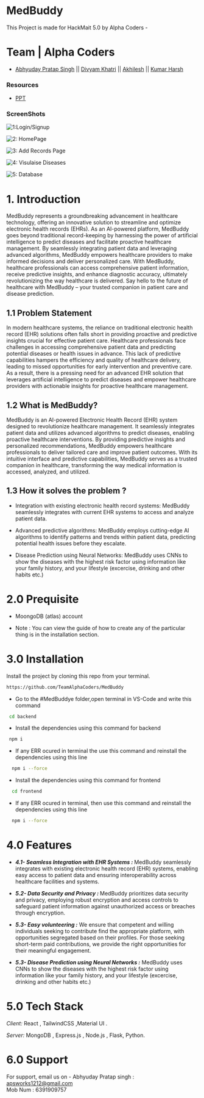# MedBuddy

This Project is made for HackMait 5.0 by Alpha Coders -

# Team | Alpha Coders

- [Abhyuday Pratap Singh](https://www.linkedin.com/in/abhyuday12/) ||  [Divyam Khatri](https://www.linkedin.com/in/divyam-khatri-66970528a?utm_source=share&utm_campaign=share_via&utm_content=profile&utm_medium=android_app)  || [Akhilesh](https://www.linkedin.com/in/akhilesh-malik-44989b258/)
|| [Kumar Harsh](https://www.linkedin.com/in/kumar-harsh-468a22253)


### Resources 
- [PPT](https://docs.google.com/presentation/d/15xje6z8hsuoIN5vA0MZOzj8inPDkUiqt/edit?usp=drive_link)

### ScreenShots

![1:Login/Signup](image.png)

![2: HomePage](image-1.png)

![3: Add Records Page](image-2.png)

![4: Visulaise Diseases](image-3.png)

![5: Database](image-4.png)


# 1. Introduction

MedBuddy represents a groundbreaking advancement in healthcare technology, offering an innovative solution to streamline and optimize electronic health records (EHRs). As an AI-powered platform, MedBuddy goes beyond traditional record-keeping by harnessing the power of artificial intelligence to predict diseases and facilitate proactive healthcare management. By seamlessly integrating patient data and leveraging advanced algorithms, MedBuddy empowers healthcare providers to make informed decisions and deliver personalized care. With MedBuddy, healthcare professionals can access comprehensive patient information, receive predictive insights, and enhance diagnostic accuracy, ultimately revolutionizing the way healthcare is delivered. Say hello to the future of healthcare with MedBuddy – your trusted companion in patient care and disease prediction.


## 1.1 Problem Statement

In modern healthcare systems, the reliance on traditional electronic health record (EHR) solutions often falls short in providing proactive and predictive insights crucial for effective patient care. Healthcare professionals face challenges in accessing comprehensive patient data and predicting potential diseases or health issues in advance. This lack of predictive capabilities hampers the efficiency and quality of healthcare delivery, leading to missed opportunities for early intervention and preventive care. As a result, there is a pressing need for an advanced EHR solution that leverages artificial intelligence to predict diseases and empower healthcare providers with actionable insights for proactive healthcare management.


## 1.2 What is MedBuddy?
 
MedBuddy is an AI-powered Electronic Health Record (EHR) system designed to revolutionize healthcare management. It seamlessly integrates patient data and utilizes advanced algorithms to predict diseases, enabling proactive healthcare interventions. By providing predictive insights and personalized recommendations, MedBuddy empowers healthcare professionals to deliver tailored care and improve patient outcomes. With its intuitive interface and predictive capabilities, MedBuddy serves as a trusted companion in healthcare, transforming the way medical information is accessed, analyzed, and utilized.


## 1.3 How it solves the problem ?
 
- Integration with existing electronic health record systems: MedBuddy seamlessly integrates with current EHR systems to access and analyze patient data.

- Advanced predictive algorithms: MedBuddy employs cutting-edge AI algorithms to identify patterns and trends within patient data, predicting potential health issues before they escalate.

- Disease Prediction using Neural Networks: MedBuddy uses CNNs to show the diseases with the highest risk factor using information like your family history, and your lifestyle (excercise, drinking and other habits etc.)

# 2.0 Prequisite

- MoongoDB (atlas) account

- Note : You can view the guide of how to create any of the particular thing is in the installation section.


# 3.0 Installation

Install the project by cloning this repo from your terminal.

```bash
https://github.com/TeamAlphaCoders/MedBuddy
```
- Go to the #MedBuddye folder,open terminal in VS-Code and write this command
 ``` bash
  cd backend
```
- Install the dependencies using this command for backend
 ``` bash
  npm i
```
- If any ERR ocured in terminal the use this command and reinstall the dependencies using this line
```bash
  npm i --force
```
- Install the dependencies using this command for frontend

```bash
  cd frontend
```
- If any ERR ocured in terminal, then use this command and reinstall the dependencies using this line
```bash
  npm i --force
```


# 4.0 Features

- <b> _4.1- Seamless Integration with EHR Systems :_ </b> MedBuddy seamlessly integrates with existing electronic health record (EHR) systems, enabling easy access to patient data and ensuring interoperability across healthcare facilities and systems.

- <b> _5.2- Data Security and Privacy :_ </b>  MedBuddy prioritizes data security and privacy, employing robust encryption and access controls to safeguard patient information against unauthorized access or breaches through encryption.

- <b> _5.3- Easy volunteering :_</b> We ensure that competent and willing individuals seeking to contribute find the appropriate platform, with opportunities segregated based on their profiles. For those seeking short-term paid contributions, we provide the right opportunities for their meaningful engagement.

- <b> _5.3- Disease Prediction using Neural Networks :_</b> MedBuddy uses CNNs to show the diseases with the highest risk factor using information like your family history, and your lifestyle (excercise, drinking and other habits etc.)


# 5.0 Tech Stack

_Client:_ React , TailwindCSS ,Material UI .

_Server:_ MongoDB , Express.js , Node.js , Flask, Python.

# 6.0 Support

For support, email us on -
Abhyuday Pratap singh : apsworks1212@gmail.com
</br>
Mob Num : 6391909757

</br>

